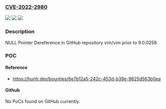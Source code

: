 ### [CVE-2022-2980](https://cve.mitre.org/cgi-bin/cvename.cgi?name=CVE-2022-2980)
![](https://img.shields.io/static/v1?label=Product&message=vim%2Fvim&color=blue)
![](https://img.shields.io/static/v1?label=Version&message=%3C%209.0.0259%20&color=brighgreen)
![](https://img.shields.io/static/v1?label=Vulnerability&message=CWE-476%20NULL%20Pointer%20Dereference&color=brighgreen)

### Description

NULL Pointer Dereference in GitHub repository vim/vim prior to 9.0.0259.

### POC

#### Reference
- https://huntr.dev/bounties/6e7b12a5-242c-453d-b39e-9625d563b0ea

#### Github
No PoCs found on GitHub currently.

